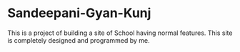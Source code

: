 # Sandeepani-Gyan-Kunj
This is a project of building a site of School having normal features.
This site is completely designed and programmed by me.
